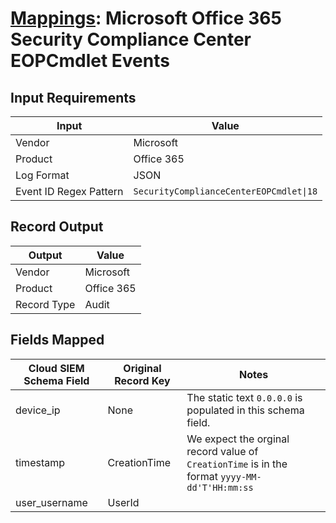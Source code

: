 # [Mappings](README.md): Microsoft Office 365 Security Compliance Center EOPCmdlet Events

## Input Requirements

|Input|Value|
|-----|-----|
|Vendor|Microsoft|
|Product|Office 365|
|Log Format|JSON|
|Event ID Regex Pattern|`SecurityComplianceCenterEOPCmdlet\|18`|

## Record Output

|Output|Value|
|------|-----|
|Vendor|Microsoft|
|Product|Office 365|
|Record Type|Audit|

## Fields Mapped

|Cloud SIEM Schema Field|Original Record Key|Notes|
|-----------------------|-------------------|-----|
|device_ip|None|The static text `0.0.0.0` is populated in this schema field.|
|timestamp|CreationTime|We expect the orginal record value of `CreationTime` is in the format `yyyy-MM-dd'T'HH:mm:ss`|
|user_username|UserId||


